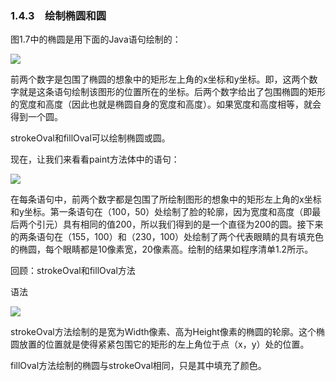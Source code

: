    

### 1.4.3　绘制椭圆和圆

图1.7中的椭圆是用下面的Java语句绘制的：

![](../Images/image09478.gif)

前两个数字是包围了椭圆的想象中的矩形左上角的x坐标和y坐标。即，这两个数字就是这条语句绘制该图形的位置所在的坐标。后两个数字给出了包围椭圆的矩形的宽度和高度（因此也就是椭圆自身的宽度和高度）。如果宽度和高度相等，就会得到一个圆。

strokeOval和fillOval可以绘制椭圆或圆。

现在，让我们来看看paint方法体中的语句：

![](../Images/image09479.gif)

在每条语句中，前两个数字都是包围了所绘制图形的想象中的矩形左上角的x坐标和y坐标。第一条语句在（100，50）处绘制了脸的轮廓，因为宽度和高度（即最后两个引元）具有相同的值200，所以我们得到的是一个直径为200的圆。接下来的两条语句在（155，100）和（230，100）处绘制了两个代表眼睛的具有填充色的椭圆，每个眼睛都是10像素宽，20像素高。绘制的结果如程序清单1.2所示。

回顾：strokeOval和fillOval方法

语法

![](0-Assets/Epubook/程序员编程语言经典合集（计算机科学丛书5册套装），javapython编程语言含经典教材龙书《编译原理》%20(Bruce%20Eckel%20%20Alfred%20V.%20Aho%20%20Monica%20S.%20Lam%20etc.)%20(Z-Library)/images/image09480.jpeg)

strokeOval方法绘制的是宽为Width像素、高为Height像素的椭圆的轮廓。这个椭圆放置的位置就是使得紧紧包围它的矩形的左上角位于点（x，y）处的位置。

fillOval方法绘制的椭圆与strokeOval相同，只是其中填充了颜色。